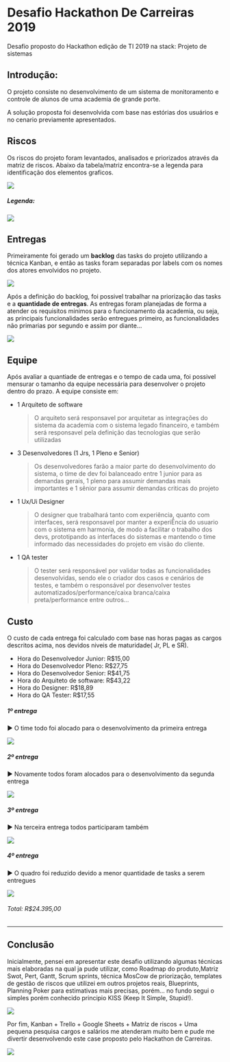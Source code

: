 # Desafio Hackathon De Carreiras 2019

Desafio proposto do Hackathon edição de TI 2019 na stack: Projeto de sistemas

## Introdução: 

O projeto consiste no desenvolvimento de um sistema de monitoramento e controle de alunos de uma academia de grande porte. 

A solução proposta foi desenvolvida com base nas estórias dos usuários e no cenario previamente apresentados.

## Riscos

Os riscos do projeto foram levantados, analisados e priorizados através da matriz de riscos. Abaixo da tabela/matriz encontra-se a legenda para identificação dos elementos graficos.

![](https://github.com/Yahg0/DesafioHackathonDeCarreiras2019/blob/master/Imagens/Matriz%20de%20riscos.JPG)

##### Legenda:

![](https://github.com/Yahg0/DesafioHackathonDeCarreiras2019/blob/master/Imagens/Legenda.JPG)

## Entregas

Primeiramente foi gerado um **backlog** das tasks do projeto utilizando a técnica Kanban, e então as tasks foram separadas por labels com os nomes dos atores envolvidos no projeto. 

![](https://github.com/Yahg0/DesafioHackathonDeCarreiras2019/blob/master/Imagens/Backlog.JPG)

Após a definição do backlog, foi possivel trabalhar na priorização das tasks e a **quantidade de entregas**. As entregas foram planejadas de forma a atender os requisitos minimos para o funcionamento da academia, ou seja, as principais funcionalidades serão entregues primeiro, as funcionalidades não primarias por segundo e assim por diante...

![](https://github.com/Yahg0/DesafioHackathonDeCarreiras2019/blob/master/Imagens/Entregas.JPG)

## Equipe 

Após avaliar a quantiade de entregas e o tempo de cada uma, foi possivel mensurar o tamanho da equipe necessária para desenvolver o projeto dentro do prazo. A equipe consiste em: 

- 1 Arquiteto de software

  >O arquiteto será responsavel por arquitetar as integrações do sistema da academia com o sistema legado financeiro, e também será responsavel pela definição das tecnologias que serão utilizadas
  
- 3 Desenvolvedores (1 Jrs, 1 Pleno e Senior)

  >Os desenvolvedores farão a maior parte do desenvolvimento do sistema, o time de dev foi balanceado entre 1 junior para as demandas gerais, 1 pleno para assumir demandas mais importantes e 1 sênior para assumir demandas criticas do projeto
  
- 1 Ux/Ui Designer

  >O designer que trabalhará tanto com experiência, quanto com interfaces, será responsavel por manter a experiÊncia do usuario com o sistema em harmonia, de modo a facilitar o trabalho dos devs, prototipando as interfaces do sistemas e mantendo o time informado das necessidades do projeto em visão do cliente.

- 1 QA tester

  >O tester será responsável por validar todas as funcionalidades desenvolvidas, sendo ele o criador dos casos e cenários de testes, e também o responsável por desenvolver testes automatizados/performance/caixa branca/caixa preta/performance entre outros...

## Custo

O custo de cada entrega foi calculado com base nas horas pagas as cargos descritos acima, nos devidos niveis de maturidade(
Jr, PL e SR).

- Hora do Desenvolvedor Junior: R$15,00
- Hora do Desenvolvedor Pleno: R$27,75
- Hora do Desenvolvedor Senior: R$41,75
- Hora do Arquiteto de software: R$43,22
- Hora do Designer: R$18,89
- Hora do QA Tester: R$17,55

##### 1º entrega
► O time todo foi alocado para o desenvolvimento da primeira entrega

![](https://github.com/Yahg0/DesafioHackathonDeCarreiras2019/blob/master/Imagens/Primeira%20entrega.JPG)

##### 2º entrega
► Novamente todos foram alocados para o desenvolvimento da segunda entrega

![](https://github.com/Yahg0/DesafioHackathonDeCarreiras2019/blob/master/Imagens/Segunda%20entrega.JPG)

##### 3º entrega
► Na terceira entrega todos participaram também

![](https://github.com/Yahg0/DesafioHackathonDeCarreiras2019/blob/master/Imagens/Terceira%20entrega.JPG)

##### 4º entrega
► O quadro foi reduzido devido a menor quantidade de tasks a serem entregues

![](https://github.com/Yahg0/DesafioHackathonDeCarreiras2019/blob/master/Imagens/Quarta%20entrega.JPG)

###### Total: R$24.395,00

---

## Conclusão

Inicialmente, pensei em apresentar este desafio utilizando algumas técnicas mais elaboradas na qual ja pude utilizar, como Roadmap do produto,Matriz Swot, Pert, Gantt, Scrum sprints, técnica MosCow de priorização, templates de gestão de riscos que utilizei em outros projetos reais, Blueprints, Planning Poker para estimativas mais precisas, porém... no fundo segui o simples porém conhecido principio KISS (Keep It Simple, Stupid!).

![](https://github.com/Yahg0/DesafioHackathonDeCarreiras2019/blob/master/Imagens/kiss.gif)

Por fim, Kanban + Trello + Google Sheets + Matriz de riscos + Uma pequena pesquisa cargos e salários me atenderam muito bem e pude me divertir desenvolvendo este case proposto pelo Hackathon de Carreiras.

![](https://github.com/Yahg0/DesafioHackathonDeCarreiras2019/blob/master/Imagens/ThatsAllFolks.jpg)

